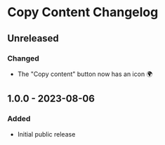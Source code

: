 # Copy Content Changelog

## Unreleased

### Changed
- The "Copy content" button now has an icon 🌍

## 1.0.0 - 2023-08-06

### Added

- Initial public release  
